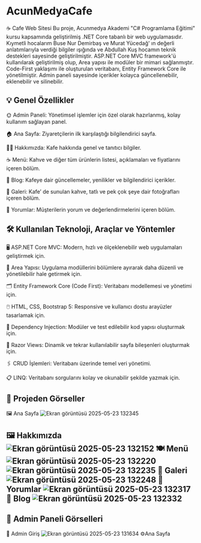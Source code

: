 # AcunMedyaCafe
☕ Cafe Web Sitesi
Bu proje, Acunmedya Akademi "C# Programlama Eğitimi" kursu kapsamında geliştirilmiş .NET Core tabanlı bir web uygulamasıdır. Kıymetli hocalarım Buse Nur Demirbaş ve Murat Yücedağ' ın değerli anlatımlarıyla verdiği bilgiler ışığında ve Abdullah Kuş hocamın teknik destekleri sayesinde geliştirilmiştir. ASP.NET Core MVC framework'ü kullanılarak geliştirilmiş olup, Area yapısı ile modüler bir mimari sağlanmıştır. Code-First yaklaşımı ile oluşturulan veritabanı, Entity Framework Core ile yönetilmiştir. Admin paneli sayesinde içerikler kolayca güncellenebilir, eklenebilir ve silinebilir.

💡 Genel Özellikler
---
🌞 Admin Paneli: Yönetimsel işlemler için özel olarak hazırlanmış, kolay kullanım sağlayan panel.

🏠 Ana Sayfa: Ziyaretçilerin ilk karşılaştığı bilgilendirici sayfa.

👩‍💻 Hakkımızda: Kafe hakkında genel ve tanıtıcı bilgiler.

☕ Menü: Kahve ve diğer tüm ürünlerin listesi, açıklamaları ve fiyatlarını içeren bölüm.

📰 Blog: Kafeye dair güncellemeler, yenilikler ve bilgilendirici içerikler.

📸 Galeri: Kafe’ de sunulan kahve, tatlı ve pek çok şeye dair fotoğrafları içeren bölüm.

📱 Yorumlar: Müşterilerin yorum ve değerlendirmelerini içeren bölüm.

🛠 Kullanılan Teknoloji, Araçlar ve Yöntemler
---
🖥️ ASP.NET Core MVC: Modern, hızlı ve ölçeklenebilir web uygulamaları geliştirmek için.

📁 Area Yapısı: Uygulama modüllerini bölümlere ayırarak daha düzenli ve yönetilebilir hale getirmek için.

🗂️ Entity Framework Core (Code First): Veritabanı modellemesi ve yönetimi için.

🖱️ HTML, CSS, Bootstrap 5: Responsive ve kullanıcı dostu arayüzler tasarlamak için.

🔧 Dependency Injection: Modüler ve test edilebilir kod yapısı oluşturmak için.

📝 Razor Views: Dinamik ve tekrar kullanılabilir sayfa bileşenleri oluşturmak için.

🖇️ CRUD İşlemleri: Veritabanı üzerinde temel veri yönetimi.

📋 LINQ: Veritabanı sorgularını kolay ve okunabilir şekilde yazmak için.


📸 Projeden Görseller
---
🖼️ Ana Sayfa
![Ekran görüntüsü 2025-05-23 132345](https://github.com/user-attachments/assets/81835d33-e2ed-4e2e-b543-49c10abfa9ac)

🖼️ Hakkımızda
![Ekran görüntüsü 2025-05-23 132152](https://github.com/user-attachments/assets/b58c6a7e-a8f3-4992-bffb-e31d75d48fae)
🍽 Menü
![Ekran görüntüsü 2025-05-23 132220](https://github.com/user-attachments/assets/29b70ae3-4753-4ba3-80c7-ca574c7d8de3)
![Ekran görüntüsü 2025-05-23 132235](https://github.com/user-attachments/assets/4399dbdf-b006-445d-b748-584f456e57be)
📸 Galeri
![Ekran görüntüsü 2025-05-23 132248](https://github.com/user-attachments/assets/72f212bc-d95f-42b0-b997-d3d00546a2f8)
💬 Yorumlar
![Ekran görüntüsü 2025-05-23 132317](https://github.com/user-attachments/assets/8c388c0c-a649-47d3-ad9a-5178d6884c65)
📰 Blog
![Ekran görüntüsü 2025-05-23 132332](https://github.com/user-attachments/assets/87befdad-60ff-4658-a8b6-3d1b9b5bd208)
---
🔐 Admin Paneli Görselleri
---
🔑 Admin Giriş
![Ekran görüntüsü 2025-05-23 131634](https://github.com/user-attachments/assets/825f54da-1e1d-4d07-8ce2-97f9489c348c)
⚙️Ana Sayfa
